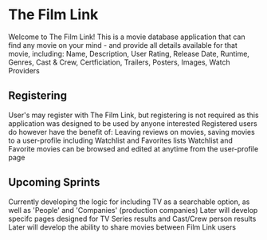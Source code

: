 # The Film Link

Welcome to The Film Link!
This is a movie database application that can find any movie on your mind - and provide all details available for that movie, including:
Name, Description, User Rating, Release Date, Runtime, Genres, Cast & Crew, Certficiation, Trailers, Posters, Images, Watch Providers

## Registering

User's may register with The Film Link, but registering is not required as this application was designed to be used by anyone interested
Registered users do however have the benefit of:
Leaving reviews on movies, saving movies to a user-profile including Watchlist and Favorites lists
Watchlist and Favorite movies can be browsed and edited at anytime from the user-profile page

## Upcoming Sprints

Currently developing the logic for including TV as a searchable option, as well as 'People' and 'Companies' (production companies)
Later will develop specifc pages designed for TV Series results and Cast/Crew person results
Later will develop the ability to share movies between Film Link users